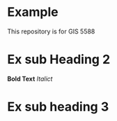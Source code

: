 # Example

This repository is for GIS 5588

# Ex sub Heading 2


**Bold Text**
*Italict*

# Ex sub heading 3
